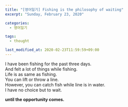 ```yaml
---
title: "[영어일기] Fishing is the philosophy of waiting"
excerpt: "Sunday, February 23, 2020"

categories:
  - 영어일기

tags:
  - thought

last_modified_at: 2020-02-23T11:59:59+09:00
---
```


I have been fishing for the past three days.  
And felt a lot of things while fishing.  
Life is as same as fishing.  
You can lift or throw a line.  
However, you can catch fish while line is in water.  
I have no choice but to wait.  


**until the opportunity comes.**

